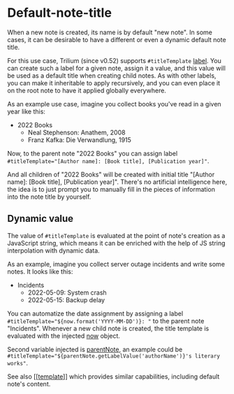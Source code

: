 # Default-note-title
When a new note is created, its name is by default "new note". In some cases, it can be desirable to have a different or even a dynamic default note title.

For this use case, Trilium (since v0.52) supports `#titleTemplate` [label](attributes.md). You can create such a label for a given note, assign it a value, and this value will be used as a default title when creating child notes. As with other labels, you can make it inheritable to apply recursively, and you can even place it on the root note to have it applied globally everywhere.

As an example use case, imagine you collect books you've read in a given year like this:

*   2022 Books
    *   Neal Stephenson: Anathem, 2008
    *   Franz Kafka: Die Verwandlung, 1915

Now, to the parent note "2022 Books" you can assign label `#titleTemplate="[Author name]: [Book title], [Publication year]"`.

And all children of "2022 Books" will be created with initial title "\[Author name\]: \[Book title\], \[Publication year\]". There's no artificial intelligence here, the idea is to just prompt you to manually fill in the pieces of information into the note title by yourself.

Dynamic value
-------------

The value of `#titleTemplate` is evaluated at the point of note's creation as a JavaScript string, which means it can be enriched with the help of JS string interpolation with dynamic data.

As an example, imagine you collect server outage incidents and write some notes. It looks like this:

*   Incidents
    *   2022-05-09: System crash
    *   2022-05-15: Backup delay

You can automatize the date assignment by assigning a label `#titleTemplate="${now.format('YYYY-MM-DD')}: "` to the parent note "Incidents". Whenever a new child note is created, the title template is evaluated with the injected [now](https://day.js.org/docs/en/display/format) object.

Second variable injected is [parentNote](https://triliumnext.github.io/Notes/backend_api/BNote.html), an example could be `#titleTemplate="${parentNote.getLabelValue('authorName')}'s literary works"`.

See also \[\[[template](template.md)\]\] which provides similar capabilities, including default note's content.
